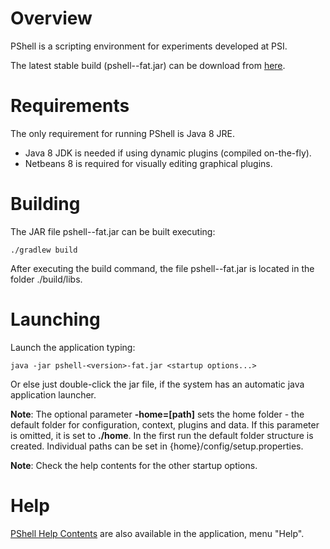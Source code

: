 # Overview

PShell is a scripting environment for experiments developed at PSI.

The latest stable build (pshell-<version>-fat.jar) can be download from [here](https://github.com/paulscherrerinstitute/pshell/releases).



# Requirements

The only requirement for running PShell is Java 8 JRE. 

 * Java 8 JDK is needed if using dynamic plugins (compiled on-the-fly). 
 * Netbeans 8 is required for visually editing graphical plugins.



# Building

The JAR file pshell-<version>-fat.jar can be built executing:
 ```
 ./gradlew build
 ```  

After executing the build command, the file pshell-<version>-fat.jar is located in the folder  ./build/libs. 



# Launching

Launch the application typing:
 ```
 java -jar pshell-<version>-fat.jar <startup options...>
 ```  
 
Or else just  double-click the jar file, if the  system has an automatic java application launcher. 

 __Note__: The optional parameter  __-home=[path]__ sets the home folder - the default folder for configuration, context, plugins and data. If this parameter is omitted, it is set to __./home__. In the first run the default folder structure is created. Individual paths can be set in {home}/config/setup.properties.

 __Note__: Check the help contents for the other startup options.



# Help

[PShell Help Contents](./src/main/assembly/help/) are also available in the application, menu "Help".



